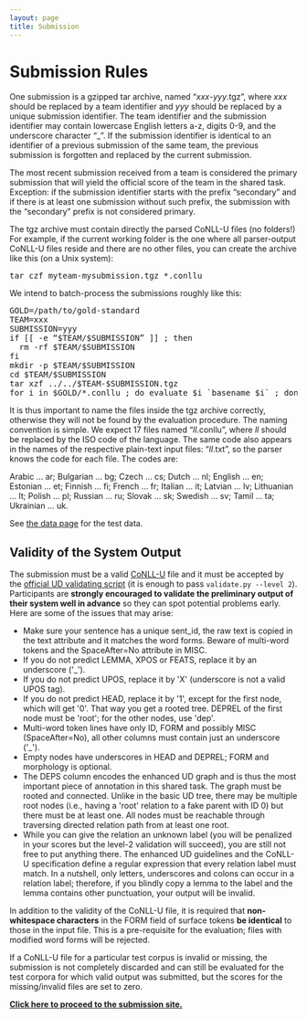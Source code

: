 ```yaml
---
layout: page
title: Submission
---
```


# Submission Rules

One submission is a gzipped tar archive, named “_xxx_-<i>yyy</i>.tgz”, where _xxx_ should be replaced by a team identifier and _yyy_ should be replaced by a unique submission identifier. The team identifier and the submission identifier may contain lowercase English letters a-z, digits 0-9, and the underscore character “_”. If the submission identifier is identical to an identifier of a previous submission of the same team, the previous submission is forgotten and replaced by the current submission.

The most recent submission received from a team is considered the primary submission that will yield the official score of the team in the shared task. Exception: if the submission identifier starts with the prefix “secondary” and if there is at least one submission without such prefix, the submission with the “secondary” prefix is not considered primary.

The tgz archive must contain directly the parsed CoNLL-U files (no folders!) For example, if the current working folder is the one where all parser-output CoNLL-U files reside and there are no other files, you can create the archive like this (on a Unix system):

<pre>
tar czf myteam-mysubmission.tgz *.conllu
</pre>

We intend to batch-process the submissions roughly like this:

<pre>
GOLD=/path/to/gold-standard
TEAM=xxx
SUBMISSION=yyy
if [[ -e “$TEAM/$SUBMISSION” ]] ; then
  rm -rf $TEAM/$SUBMISSION
fi
mkdir -p $TEAM/$SUBMISSION
cd $TEAM/$SUBMISSION
tar xzf ../../$TEAM-$SUBMISSION.tgz
for i in $GOLD/*.conllu ; do evaluate $i `basename $i` ; done
</pre>

It is thus important to name the files inside the tgz archive correctly, otherwise they will not be found by the evaluation procedure. The naming convention is simple. We expect 17 files named “_ll_.conllu”, where _ll_ should be replaced by the ISO code of the language. The same code also appears in the names of the respective plain-text input files: “_ll_.txt”, so the parser knows the code for each file. The codes are:

Arabic … ar; Bulgarian … bg; Czech … cs; Dutch … nl; English … en; Estonian … et; Finnish … fi; French … fr; Italian … it; Latvian … lv; Lithuanian … lt; Polish … pl; Russian … ru; Slovak … sk; Swedish … sv; Tamil … ta; Ukrainian … uk.

See [the data page](data.html) for the test data.

## Validity of the System Output

The submission must be a valid [CoNLL-U](https://universaldependencies.org/format.html) file
and it must be accepted by the [official UD validating script](https://github.com/UniversalDependencies/tools/blob/master/validate.py)
(it is enough to pass `validate.py --level 2`). Participants are
**strongly encouraged to validate the preliminary output of their system well in advance**
so they can spot potential problems early. Here are some of the issues that may arise:

* Make sure your sentence has a unique sent_id, the raw text is copied in the text attribute and it matches the word forms.
  Beware of multi-word tokens and the SpaceAfter=No attribute in MISC.
* If you do not predict LEMMA, XPOS or FEATS, replace it by an underscore ('_').
* If you do not predict UPOS, replace it by 'X' (underscore is not a valid UPOS tag).
* If you do not predict HEAD, replace it by '1', except for the first node, which will get '0'.
  That way you get a rooted tree. DEPREL of the first node must be 'root'; for the other nodes, use 'dep'.
* Multi-word token lines have only ID, FORM and possibly MISC (SpaceAfter=No), all other columns must contain just an underscore ('_').
* Empty nodes have underscores in HEAD and DEPREL; FORM and morphology is optional.
* The DEPS column encodes the enhanced UD graph and is thus the most important piece of annotation in this shared task.
  The graph must be rooted and connected. Unlike in the basic UD tree, there may be multiple root nodes (i.e., having
  a 'root' relation to a fake parent with ID 0) but there must be at least one. All nodes must be reachable through
  traversing directed relation path from at least one root.
* While you can give the relation an unknown label (you will be penalized in your scores but the level-2 validation will succeed),
  you are still not free to put anything there. The enhanced UD guidelines and the CoNLL-U specification define a regular expression
  that every relation label must match. In a nutshell, only letters, underscores and colons can occur in a relation label; therefore,
  if you blindly copy a lemma to the label and the lemma contains other punctuation, your output will be invalid.

In addition to the validity of the CoNLL-U file, it is required that
**non-whitespace characters** in the FORM field of surface tokens **be identical** to those in the input file.
This is a pre-requisite for the evaluation; files with modified word forms will be rejected.

If a CoNLL-U file for a particular test corpus is invalid or missing, the submission is not completely discarded
and can still be evaluated for the test corpora for which valid output was submitted, but the scores for the
missing/invalid files are set to zero.

<b><a href="https://quest.ms.mff.cuni.cz/sharedtask/">Click here to proceed to the submission site.</a></b>
